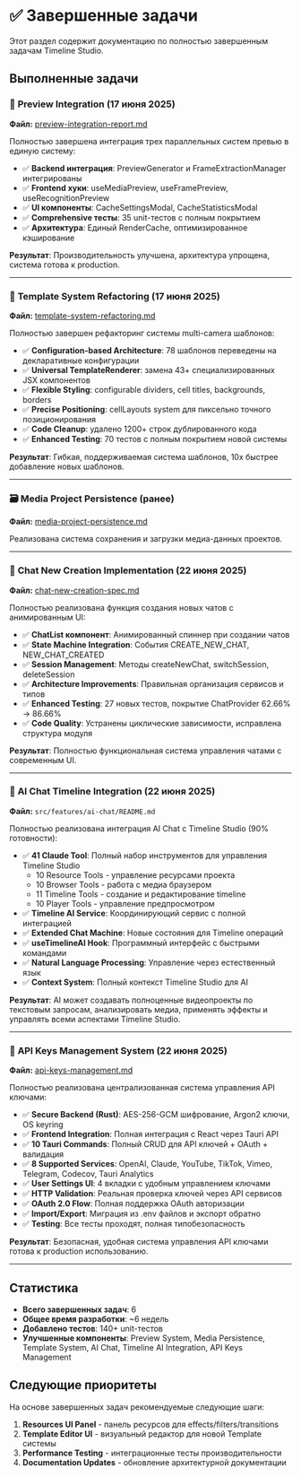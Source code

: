 # ✅ Завершенные задачи

Этот раздел содержит документацию по полностью завершенным задачам Timeline Studio.

## Выполненные задачи

### 🎯 **Preview Integration** (17 июня 2025)
**Файл:** [preview-integration-report.md](./preview-integration-report.md)

Полностью завершена интеграция трех параллельных систем превью в единую систему:

- ✅ **Backend интеграция**: PreviewGenerator и FrameExtractionManager интегрированы
- ✅ **Frontend хуки**: useMediaPreview, useFramePreview, useRecognitionPreview
- ✅ **UI компоненты**: CacheSettingsModal, CacheStatisticsModal
- ✅ **Comprehensive тесты**: 35 unit-тестов с полным покрытием
- ✅ **Архитектура**: Единый RenderCache, оптимизированное кэширование

**Результат**: Производительность улучшена, архитектура упрощена, система готова к production.

---

### 🔧 **Template System Refactoring** (17 июня 2025)
**Файл:** [template-system-refactoring.md](./template-system-refactoring.md)

Полностью завершен рефакторинг системы multi-camera шаблонов:

- ✅ **Configuration-based Architecture**: 78 шаблонов переведены на декларативные конфигурации
- ✅ **Universal TemplateRenderer**: замена 43+ специализированных JSX компонентов
- ✅ **Flexible Styling**: configurable dividers, cell titles, backgrounds, borders
- ✅ **Precise Positioning**: cellLayouts system для пиксельно точного позиционирования
- ✅ **Code Cleanup**: удалено 1200+ строк дублированного кода
- ✅ **Enhanced Testing**: 70 тестов с полным покрытием новой системы

**Результат**: Гибкая, поддерживаемая система шаблонов, 10x быстрее добавление новых шаблонов.

---

### 🗃️ **Media Project Persistence** (ранее)
**Файл:** [media-project-persistence.md](./media-project-persistence.md)

Реализована система сохранения и загрузки медиа-данных проектов.

---

### 💬 **Chat New Creation Implementation** (22 июня 2025)
**Файл:** [chat-new-creation-spec.md](./chat-new-creation-spec.md)

Полностью реализована функция создания новых чатов с анимированным UI:

- ✅ **ChatList компонент**: Анимированный спиннер при создании чатов
- ✅ **State Machine Integration**: События CREATE_NEW_CHAT, NEW_CHAT_CREATED  
- ✅ **Session Management**: Методы createNewChat, switchSession, deleteSession
- ✅ **Architecture Improvements**: Правильная организация сервисов и типов
- ✅ **Enhanced Testing**: 27 новых тестов, покрытие ChatProvider 62.66% → 86.66%
- ✅ **Code Quality**: Устранены циклические зависимости, исправлена структура модуля

**Результат**: Полностью функциональная система управления чатами с современным UI.

---

### 🤖 **AI Chat Timeline Integration** (22 июня 2025)
**Файл:** `src/features/ai-chat/README.md`

Полностью реализована интеграция AI Chat с Timeline Studio (90% готовности):

- ✅ **41 Claude Tool**: Полный набор инструментов для управления Timeline Studio
  - 10 Resource Tools - управление ресурсами проекта
  - 10 Browser Tools - работа с медиа браузером
  - 11 Timeline Tools - создание и редактирование timeline
  - 10 Player Tools - управление предпросмотром
- ✅ **Timeline AI Service**: Координирующий сервис с полной интеграцией
- ✅ **Extended Chat Machine**: Новые состояния для Timeline операций
- ✅ **useTimelineAI Hook**: Программный интерфейс с быстрыми командами
- ✅ **Natural Language Processing**: Управление через естественный язык
- ✅ **Context System**: Полный контекст Timeline Studio для AI

**Результат**: AI может создавать полноценные видеопроекты по текстовым запросам, анализировать медиа, применять эффекты и управлять всеми аспектами Timeline Studio.

---

### 🔐 **API Keys Management System** (22 июня 2025)
**Файл:** [api-keys-management.md](./api-keys-management.md)

Полностью реализована централизованная система управления API ключами:

- ✅ **Secure Backend (Rust)**: AES-256-GCM шифрование, Argon2 ключи, OS keyring
- ✅ **Frontend Integration**: Полная интеграция с React через Tauri API
- ✅ **10 Tauri Commands**: Полный CRUD для API ключей + OAuth + валидация
- ✅ **8 Supported Services**: OpenAI, Claude, YouTube, TikTok, Vimeo, Telegram, Codecov, Tauri Analytics
- ✅ **User Settings UI**: 4 вкладки с удобным управлением ключами
- ✅ **HTTP Validation**: Реальная проверка ключей через API сервисов
- ✅ **OAuth 2.0 Flow**: Полная поддержка OAuth авторизации
- ✅ **Import/Export**: Миграция из .env файлов и экспорт обратно
- ✅ **Testing**: Все тесты проходят, полная типобезопасность

**Результат**: Безопасная, удобная система управления API ключами готова к production использованию.

---

## Статистика

- **Всего завершенных задач**: 6
- **Общее время разработки**: ~6 недель
- **Добавлено тестов**: 140+ unit-тестов
- **Улучшенные компоненты**: Preview System, Media Persistence, Template System, AI Chat, Timeline AI Integration, API Keys Management

## Следующие приоритеты

На основе завершенных задач рекомендуемые следующие шаги:

1. **Resources UI Panel** - панель ресурсов для effects/filters/transitions
2. **Template Editor UI** - визуальный редактор для новой Template системы
3. **Performance Testing** - интеграционные тесты производительности
4. **Documentation Updates** - обновление архитектурной документации